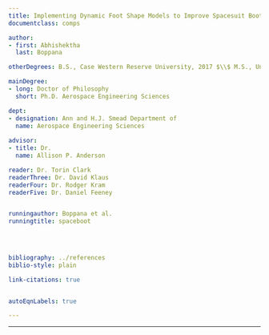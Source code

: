```yaml
---
title: Implementing Dynamic Foot Shape Models to Improve Spacesuit Boot Fit
documentclass: comps

author:
- first: Abhishektha
  last: Boppana

otherDegrees: B.S., Case Western Reserve University, 2017 $\\$ M.S., University of Colorado Boulder, 2019

mainDegree:
- long: Doctor of Philosophy
  short: Ph.D. Aerospace Engineering Sciences

dept:
- designation: Ann and H.J. Smead Department of
  name: Aerospace Engineering Sciences
  
advisor:
- title: Dr.
  name: Allison P. Anderson

reader: Dr. Torin Clark
readerThree: Dr. David Klaus
readerFour: Dr. Rodger Kram
readerFive: Dr. Daniel Feeney


runningauthor: Boppana et al.
runningtitle: spaceboot


  
  
bibliography: ../references
biblio-style: plain

link-citations: true


autoEqnLabels: true

---
```
















---

